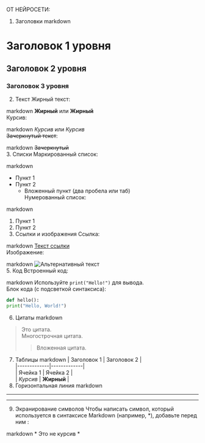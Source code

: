 ОТ НЕЙРОСЕТИ:
1. Заголовки
markdown
# Заголовок 1 уровня  
## Заголовок 2 уровня  
### Заголовок 3 уровня  
2. Текст
Жирный текст:

markdown
**Жирный** или __Жирный__  
Курсив:

markdown
*Курсив* или _Курсив_  
~~Зачеркнутый текст~~:

markdown
~~Зачеркнутый~~  
3. Списки
Маркированный список:

markdown
- Пункт 1  
- Пункт 2  
  - Вложенный пункт (два пробела или таб)  
Нумерованный список:

markdown
1. Пункт 1  
2. Пункт 2  
4. Ссылки и изображения
Ссылка:

markdown
[Текст ссылки](https://example.com)  
Изображение:

markdown
![Альтернативный текст](image.jpg)  
5. Код
Встроенный код:

markdown
Используйте `print("Hello!")` для вывода.  
Блок кода (с подсветкой синтаксиса):
```python
def hello():
print("Hello, World!")
```

6. Цитаты
markdown
> Это цитата.  
> Многострочная цитата.  
>> Вложенная цитата.  
7. Таблицы
markdown
| Заголовок 1 | Заголовок 2 |  
|-------------|-------------|  
| Ячейка 1    | Ячейка 2    |  
| *Курсив*    | **Жирный**  |  
8. Горизонтальная линия
markdown
---  
***  
9. Экранирование символов
Чтобы написать символ, который используется в синтаксисе Markdown (например, *), добавьте перед ним \:

markdown
\* Это не курсив \*  
